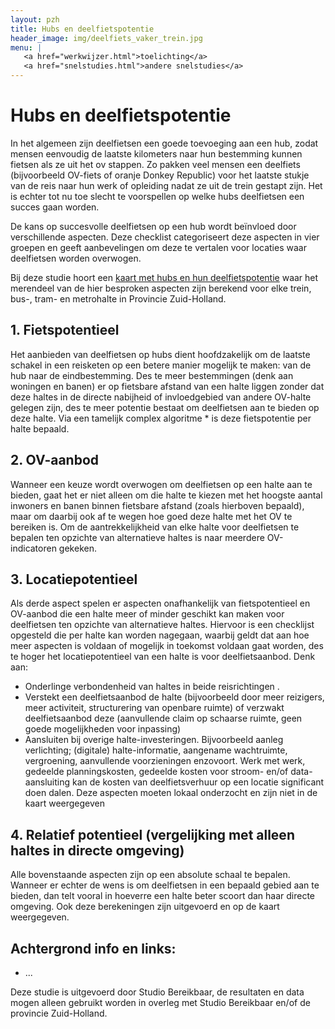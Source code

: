```yaml
---
layout: pzh
title: Hubs en deelfietspotentie
header_image: img/deelfiets_vaker_trein.jpg
menu: |
   <a href="werkwijzer.html">toelichting</a>
   <a href="snelstudies.html">andere snelstudies</a>
---
```

# Hubs en deelfietspotentie
In het algemeen zijn deelfietsen een goede toevoeging aan een hub, zodat mensen eenvoudig de laatste kilometers naar hun bestemming kunnen fietsen als ze uit het ov stappen. Zo pakken veel mensen een deelfiets (bijvoorbeeld OV-fiets of oranje Donkey Republic) voor het laatste stukje van de reis naar hun werk of opleiding nadat ze uit de trein gestapt zijn.  Het is echter tot nu toe slecht te voorspellen op welke hubs deelfietsen een succes gaan worden.

De kans op succesvolle deelfietsen op een hub wordt beïnvloed door verschillende aspecten. Deze checklist categoriseert deze aspecten in vier groepen en geeft aanbevelingen om deze te vertalen voor locaties waar deelfietsen worden overwogen.

Bij deze studie hoort een [kaart met hubs en hun deelfietspotentie](https://provincie-zuid-holland.github.io/mobiliteit/kaart?haltes=1) waar het merendeel van de hier besproken aspecten zijn berekend voor elke trein, bus-, tram- en metrohalte in Provincie Zuid-Holland.


## 1. Fietspotentieel
Het aanbieden van deelfietsen op hubs dient hoofdzakelijk om de laatste schakel in een reisketen op een betere manier mogelijk te maken: van de hub naar de eindbestemming. Des te meer bestemmingen (denk aan woningen en banen) er op fietsbare afstand van een halte liggen zonder dat deze haltes in de directe nabijheid of invloedgebied van andere OV-halte gelegen zijn, des te meer potentie bestaat om deelfietsen aan te bieden op deze halte. Via een tamelijk complex algoritme * is deze fietspotentie per halte bepaald.

## 2. OV-aanbod
Wanneer een keuze wordt overwogen om deelfietsen op een halte aan te bieden, gaat het er niet alleen om die halte te kiezen met het hoogste aantal inwoners en banen binnen fietsbare afstand (zoals hierboven bepaald), maar om daarbij ook af te wegen hoe goed deze halte met het OV te bereiken is. Om de aantrekkelijkheid van elke halte voor deelfietsen te bepalen ten opzichte van alternatieve haltes is naar meerdere OV-indicatoren gekeken. 

## 3. Locatiepotentieel
Als derde aspect spelen er aspecten onafhankelijk van fietspotentieel en OV-aanbod die een halte meer of minder geschikt kan maken voor deelfietsen ten opzichte van alternatieve haltes. Hiervoor is een checklijst opgesteld die per halte kan worden nagegaan, waarbij geldt dat aan hoe meer aspecten is voldaan of mogelijk in toekomst voldaan gaat worden, des te hoger het locatiepotentieel van een halte is voor deelfietsaanbod. Denk aan: 
- Onderlinge verbondenheid van haltes in beide reisrichtingen  . 
- Verstekt een deelfietsaanbod de halte (bijvoorbeeld door meer reizigers, meer activiteit, structurering van openbare ruimte) of verzwakt deelfietsaanbod deze (aanvullende claim op schaarse ruimte, geen goede mogelijkheden voor inpassing)
- Aansluiten bij overige halte-investeringen. Bijvoorbeeld aanleg verlichting; (digitale) halte-informatie, aangename wachtruimte, vergroening, aanvullende voorzieningen enzovoort. Werk met werk, gedeelde planningskosten, gedeelde kosten voor stroom- en/of data-aansluiting kan de kosten van deelfietsverhuur op een locatie significant doen dalen.
Deze aspecten moeten lokaal onderzocht en zijn niet in de kaart weergegeven 

## 4. Relatief potentieel (vergelijking met alleen haltes in directe omgeving)
Alle bovenstaande aspecten zijn op een absolute schaal te bepalen. Wanneer er echter de wens is om deelfietsen in een bepaald gebied aan te bieden, dan telt vooral in hoeverre een halte beter scoort dan haar directe omgeving. Ook deze berekeningen zijn uitgevoerd en op de kaart weergegeven.






## Achtergrond info en links:
- ...
<div class="tekstblok">
Deze studie is uitgevoerd door Studio Bereikbaar, de resultaten en data mogen alleen gebruikt worden in overleg met Studio Bereikbaar en/of de provincie Zuid-Holland.
</div>
